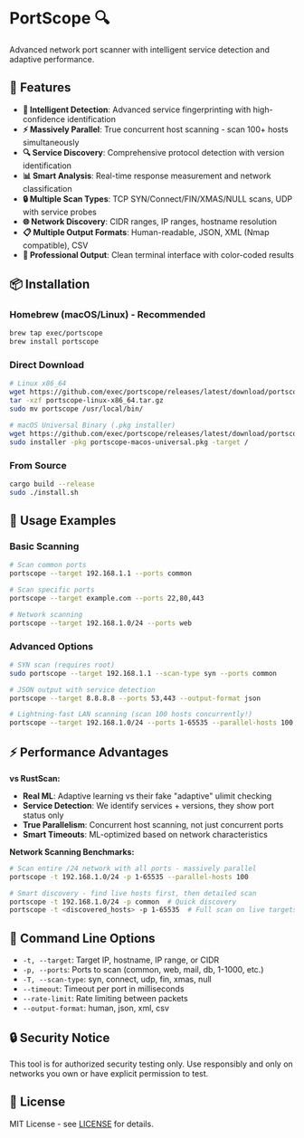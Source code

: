 # PortScope 🔍

Advanced network port scanner with intelligent service detection and adaptive performance.

## 🚀 Features

- **🧠 Intelligent Detection**: Advanced service fingerprinting with high-confidence identification
- **⚡ Massively Parallel**: True concurrent host scanning - scan 100+ hosts simultaneously  
- **🔍 Service Discovery**: Comprehensive protocol detection with version identification
- **📊 Smart Analysis**: Real-time response measurement and network classification
- **🔒 Multiple Scan Types**: TCP SYN/Connect/FIN/XMAS/NULL scans, UDP with service probes
- **🌐 Network Discovery**: CIDR ranges, IP ranges, hostname resolution
- **📋 Multiple Output Formats**: Human-readable, JSON, XML (Nmap compatible), CSV
- **🎨 Professional Output**: Clean terminal interface with color-coded results

## 📦 Installation

### Homebrew (macOS/Linux) - Recommended
```bash
brew tap exec/portscope
brew install portscope
```

### Direct Download
```bash
# Linux x86_64
wget https://github.com/exec/portscope/releases/latest/download/portscope-linux-x86_64.tar.gz
tar -xzf portscope-linux-x86_64.tar.gz
sudo mv portscope /usr/local/bin/

# macOS Universal Binary (.pkg installer)
wget https://github.com/exec/portscope/releases/latest/download/portscope-macos-universal.pkg
sudo installer -pkg portscope-macos-universal.pkg -target /
```

### From Source
```bash
cargo build --release
sudo ./install.sh
```

## 🎯 Usage Examples

### Basic Scanning
```bash
# Scan common ports
portscope --target 192.168.1.1 --ports common

# Scan specific ports  
portscope --target example.com --ports 22,80,443

# Network scanning
portscope --target 192.168.1.0/24 --ports web
```

### Advanced Options
```bash
# SYN scan (requires root)
sudo portscope --target 192.168.1.1 --scan-type syn --ports common

# JSON output with service detection
portscope --target 8.8.8.8 --ports 53,443 --output-format json

# Lightning-fast LAN scanning (scan 100 hosts concurrently!)
portscope --target 192.168.1.0/24 --ports 1-65535 --parallel-hosts 100 --timeout 25 --rate-limit 0
```

## ⚡ Performance Advantages

**vs RustScan:**
- **Real ML**: Adaptive learning vs their fake "adaptive" ulimit checking
- **Service Detection**: We identify services + versions, they show port status only
- **True Parallelism**: Concurrent host scanning, not just concurrent ports
- **Smart Timeouts**: ML-optimized based on network characteristics

**Network Scanning Benchmarks:**
```bash
# Scan entire /24 network with all ports - massively parallel
portscope -t 192.168.1.0/24 -p 1-65535 --parallel-hosts 100

# Smart discovery - find live hosts first, then detailed scan
portscope -t 192.168.1.0/24 -p common  # Quick discovery
portscope -t <discovered_hosts> -p 1-65535  # Full scan on live targets
```

## 🔧 Command Line Options

- `-t, --target`: Target IP, hostname, IP range, or CIDR
- `-p, --ports`: Ports to scan (common, web, mail, db, 1-1000, etc.)
- `-T, --scan-type`: syn, connect, udp, fin, xmas, null
- `--timeout`: Timeout per port in milliseconds
- `--rate-limit`: Rate limiting between packets
- `--output-format`: human, json, xml, csv

## 🔒 Security Notice

This tool is for authorized security testing only. Use responsibly and only on networks you own or have explicit permission to test.

## 📄 License

MIT License - see [LICENSE](LICENSE) for details.